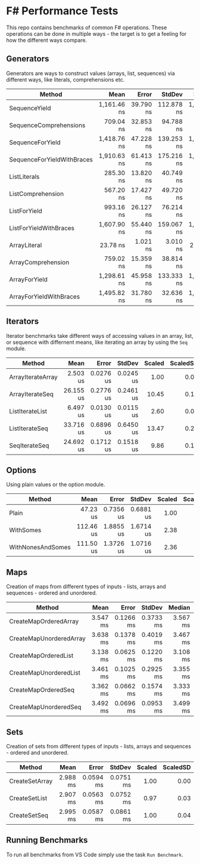 # F# Performance Tests
This repo contains benchmarks of common F# operations. These operations can be done in multiple ways - the target is to get a feeling for how the different ways compare.

## Generators

Generators are ways to construct values (arrays, list, sequences) via different ways, like literals, comprehensions etc. 

|                     Method |        Mean |     Error |     StdDev |      Median | Scaled | ScaledSD |
|--------------------------- |------------:|----------:|-----------:|------------:|-------:|---------:|
|              SequenceYield | 1,161.46 ns | 39.790 ns | 112.878 ns | 1,147.61 ns |  49.63 |     8.00 |
|     SequenceComprehensions |   709.04 ns | 32.853 ns |  94.788 ns |   674.74 ns |  30.30 |     5.63 |
|           SequenceForYield | 1,418.76 ns | 47.228 ns | 139.253 ns | 1,399.98 ns |  60.63 |     9.81 |
| SequenceForYieldWithBraces | 1,910.63 ns | 61.413 ns | 175.216 ns | 1,927.70 ns |  81.65 |    12.90 |
|               ListLiterals |   285.30 ns | 13.820 ns |  40.749 ns |   277.91 ns |  12.19 |     2.35 |
|          ListComprehension |   567.20 ns | 17.427 ns |  49.720 ns |   563.73 ns |  24.24 |     3.77 |
|               ListForYield |   993.16 ns | 26.127 ns |  76.214 ns |   994.38 ns |  42.44 |     6.36 |
|     ListForYieldWithBraces | 1,607.90 ns | 55.440 ns | 159.067 ns | 1,594.11 ns |  68.71 |    11.15 |
|               ArrayLiteral |    23.78 ns |  1.021 ns |   3.010 ns |    23.44 ns |   1.00 |     0.00 |
|         ArrayComprehension |   759.02 ns | 15.359 ns |  38.814 ns |   752.98 ns |  32.44 |     4.49 |
|              ArrayForYield | 1,298.61 ns | 45.958 ns | 133.333 ns | 1,271.96 ns |  55.50 |     9.14 |
|    ArrayForYieldWithBraces | 1,495.82 ns | 31.780 ns |  32.636 ns | 1,485.60 ns |  63.92 |     8.33 |


## Iterators

Iterator benchmarks take different ways of accessing values in an array, list, or sequence with differnent means, like iterating an array by using the `Seq` module.

|            Method |      Mean |     Error |    StdDev | Scaled | ScaledSD |
|------------------ |----------:|----------:|----------:|-------:|---------:|
| ArrayIterateArray |  2.503 us | 0.0276 us | 0.0245 us |   1.00 |     0.00 |
|   ArrayIterateSeq | 26.155 us | 0.2776 us | 0.2461 us |  10.45 |     0.14 |
|   ListIterateList |  6.497 us | 0.0130 us | 0.0115 us |   2.60 |     0.02 |
|    ListIterateSeq | 33.716 us | 0.6896 us | 0.6450 us |  13.47 |     0.28 |
|     SeqIterateSeq | 24.692 us | 0.1712 us | 0.1518 us |   9.86 |     0.11 |

## Options

Using plain values or the option module.

|            Method |      Mean |     Error |    StdDev | Scaled | ScaledSD |
|------------------ |----------:|----------:|----------:|-------:|---------:|
|             Plain |  47.23 us | 0.7356 us | 0.6881 us |   1.00 |     0.00 |
|         WithSomes | 112.46 us | 1.8855 us | 1.6714 us |   2.38 |     0.05 |
| WithNonesAndSomes | 111.50 us | 1.3726 us | 1.0716 us |   2.36 |     0.04 |

## Maps

Creation of maps from different types of inputs - lists, arrays and sequences - ordered and unordered.

|                   Method|      Mean|      Error|     StdDev|    Median|  Scaled|  ScaledSD |
|-------------------------|---------:|----------:|----------:|---------:|-------:|----------:|
|    CreateMapOrderedArray|  3.547 ms|  0.1266 ms|  0.3733 ms|  3.567 ms|    1.00|      0.00 |
|  CreateMapUnorderedArray|  3.638 ms|  0.1378 ms|  0.4019 ms|  3.467 ms|    1.04|      0.15 |
|     CreateMapOrderedList|  3.138 ms|  0.0625 ms|  0.1220 ms|  3.108 ms|    0.89|      0.10 |
|   CreateMapUnorderedList|  3.461 ms|  0.1025 ms|  0.2925 ms|  3.355 ms|    0.99|      0.13 |
|      CreateMapOrderedSeq|  3.362 ms|  0.0662 ms|  0.1574 ms|  3.333 ms|    0.96|      0.11 |
|    CreateMapUnorderedSeq|  3.492 ms|  0.0696 ms|  0.0953 ms|  3.499 ms|    1.00|      0.10 |

## Sets

Creation of sets from different types of inputs - lists, arrays and sequences - ordered and unordered.

|         Method |     Mean |     Error |    StdDev | Scaled | ScaledSD |
|--------------- |---------:|----------:|----------:|-------:|---------:|
| CreateSetArray | 2.988 ms | 0.0594 ms | 0.0751 ms |   1.00 |     0.00 |
|  CreateSetList | 2.907 ms | 0.0563 ms | 0.0752 ms |   0.97 |     0.03 |
|   CreateSetSeq | 2.995 ms | 0.0587 ms | 0.0861 ms |   1.00 |     0.04 |

## Running Benchmarks

To run all benchmarks from VS Code simply use the task `Run Benchmark`.
